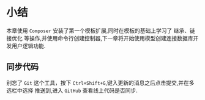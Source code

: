 # 小结

本章使用 `Composer` 安装了第一个模板扩展,同时在模板的基础上学习了 继承、链接优化 等操作,并使用命令行创建控制器,下一章将开始使用模型创建连接数据库开发用户逻辑功能.

## 同步代码

别忘了 `Git` 这个工具，按下 `Ctrl+Shift+G`,键入更新的消息之后点击提交,并在多选栏中选择 推送到,进入 `GitHub` 查看线上代码是否同步.